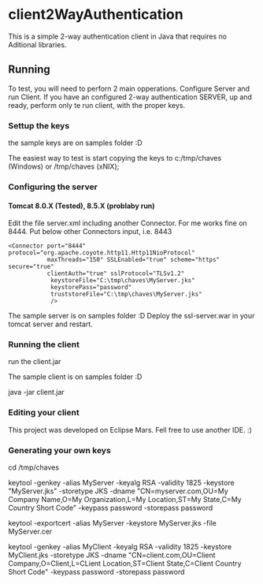 # client2WayAuthentication
This is a simple 2-way authentication client in Java
that requires no Aditional libraries.

## Running
To test, you will need to perforn 2 main opperations. Configure Server and run Client.
If you have an configured 2-way authentication SERVER, up and ready, perform only te run client, with the proper keys.

### Settup the keys
the sample keys are on samples folder :D

The easiest way to test is start copying the keys to c:/tmp/chaves (Windows) or /tmp/chaves (xNIX);

### Configuring the server
#### Tomcat 8.0.X (Tested), 8.5.X (problaby run)
Edit the file server.xml including another Connector. For me works fine on 8444. Put below other Connectors input, i.e. 8443

    <Connector port="8444" protocol="org.apache.coyote.http11.Http11NioProtocol"
               maxThreads="150" SSLEnabled="true" scheme="https" secure="true"
               clientAuth="true" sslProtocol="TLSv1.2"
                keystoreFile="C:\tmp\chaves\MyServer.jks"
                keystorePass="password"
                truststoreFile="C:\tmp\chaves\MyServer.jks"
                />

The sample server is on samples folder :D
Deploy the ssl-server.war in your tomcat server and restart.

### Running the client
run the client.jar

The sample client is on samples folder :D

java -jar client.jar

### Editing your client

This project was developed on Eclipse Mars. Fell free to use another IDE. :)


### Generating your own keys

cd /tmp/chaves

keytool -genkey -alias MyServer -keyalg RSA -validity 1825 -keystore "MyServer.jks" -storetype JKS -dname "CN=myserver.com,OU=My Company Name,O=My Organization,L=My Location,ST=My State,C=My Country Short Code" -keypass password -storepass password

keytool -exportcert -alias MyServer -keystore MyServer.jks -file MyServer.cer

keytool -genkey -alias MyClient -keyalg RSA -validity 1825 -keystore MyClient.jks -storetype JKS -dname "CN=client.com,OU=Client Company,O=Client,L=CLient Location,ST=Client State,C=Client Country Short Code" -keypass password -storepass password
